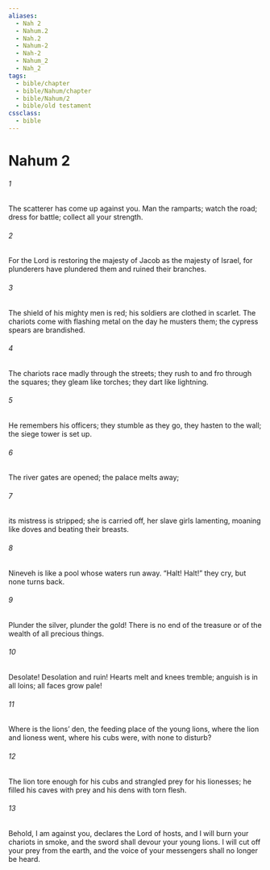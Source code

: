 ```yaml
---
aliases:
  - Nah 2
  - Nahum.2
  - Nah.2
  - Nahum-2
  - Nah-2
  - Nahum_2
  - Nah_2
tags:
  - bible/chapter
  - bible/Nahum/chapter
  - bible/Nahum/2
  - bible/old testament
cssclass:
  - bible
---
```


# Nahum 2

###### 1
The scatterer has come up against you.   Man the ramparts; watch the road; dress for battle; collect all your strength.
###### 2
For the Lord is restoring the majesty of Jacob as the majesty of Israel, for plunderers have plundered them and ruined their branches.
###### 3
The shield of his mighty men is red;   his soldiers are clothed in scarlet. The chariots come with flashing metal on the day he musters them; the cypress spears are brandished.
###### 4
The chariots race madly through the streets; they rush to and fro through the squares; they gleam like torches; they dart like lightning.
###### 5
He remembers his officers;   they stumble as they go, they hasten to the wall; the siege tower is set up.
###### 6
The river gates are opened; the palace melts away;
###### 7
its mistress is stripped; she is carried off, her slave girls lamenting, moaning like doves and beating their breasts.
###### 8
Nineveh is like a pool whose waters run away. “Halt! Halt!” they cry, but none turns back.
###### 9
Plunder the silver, plunder the gold! There is no end of the treasure or of the wealth of all precious things.
###### 10
Desolate! Desolation and ruin!   Hearts melt and knees tremble;   anguish is in all loins;   all faces grow pale!
###### 11
Where is the lions’ den, the feeding place of the young lions, where the lion and lioness went, where his cubs were, with none to disturb?
###### 12
The lion tore enough for his cubs and strangled prey for his lionesses; he filled his caves with prey and his dens with torn flesh.
###### 13
Behold, I am against you, declares the Lord of hosts, and I will burn your chariots in smoke, and the sword shall devour your young lions. I will cut off your prey from the earth, and the voice of your messengers shall no longer be heard.



